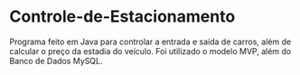 # Controle-de-Estacionamento
Programa feito em Java para controlar a entrada e saída de carros, além de calcular o preço da estadia do veículo. Foi utilizado o modelo MVP, além do Banco de Dados MySQL.
